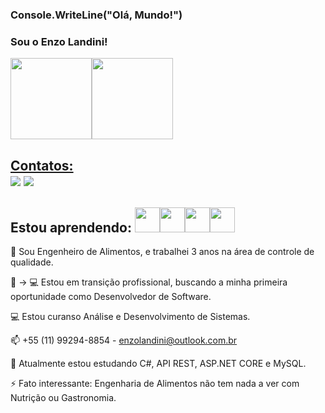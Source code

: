 ### Console.WriteLine("Olá, Mundo!") 
### Sou o Enzo Landini!

<div><a href="https://github.com/Enzolandini"><img height="130em" src="https://github-readme-stats.vercel.app/api/top-langs/?username=Enzolandini&layout=compact&langs_count=7&theme=dracula"/><img height="130em" src="https://github-readme-stats.vercel.app/api?username=Enzolandini&show_icons=true&theme=dracula&include_all_commits=true&count_private=true"/></div>

## Contatos:<div><a href="https://instagram.com/enzolandini" target="_blank"><img src="https://img.shields.io/badge/-Instagram-%23E4405F?style=for-the-badge&logo=instagram&logoColor=white" target="_blank"></a>  <a href="https://www.linkedin.com/in/enzolandini" target="_blank"><img src="https://img.shields.io/badge/-LinkedIn-%230077B5?style=for-the-badge&logo=linkedin&logoColor=white" target="_blank"></a>   </div>

## Estou aprendendo: <img src="https://cdn.jsdelivr.net/gh/devicons/devicon/icons/angularjs/angularjs-original.svg" width="40" heigth ="40"/><img src="https://cdn.jsdelivr.net/gh/devicons/devicon/icons/csharp/csharp-original.svg" width="40" heigth ="40"/><img src="https://cdn.jsdelivr.net/gh/devicons/devicon/icons/mysql/mysql-original.svg" width="40" heigth ="40"/><img src="https://cdn.jsdelivr.net/gh/devicons/devicon/icons/angularjs/angularjs-original-wordmark.svg" width="40" heigth ="40"/>

🍕 Sou Engenheiro de Alimentos, e trabalhei 3 anos na área de controle de qualidade. 

🍕 -> 💻 Estou em transição profissional, buscando a minha primeira oportunidade como Desenvolvedor de Software.

💻 Estou curanso Análise e Desenvolvimento de Sistemas.

📫 +55 (11) 99294-8854 - enzolandini@outlook.com.br

🤔 Atualmente estou estudando C#, API REST, ASP.NET CORE e MySQL. 

⚡ Fato interessante: Engenharia de Alimentos não tem nada a ver com Nutrição ou Gastronomia.

